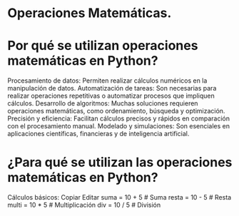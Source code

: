# Operaciones Matemáticas.
# Por qué se utilizan operaciones matemáticas en Python?
Procesamiento de datos: Permiten realizar cálculos numéricos en la manipulación de datos.
Automatización de tareas: Son necesarias para realizar operaciones repetitivas o automatizar procesos que impliquen cálculos.
Desarrollo de algoritmos: Muchas soluciones requieren operaciones matemáticas, como ordenamiento, búsqueda y optimización.
Precisión y eficiencia: Facilitan cálculos precisos y rápidos en comparación con el procesamiento manual.
Modelado y simulaciones: Son esenciales en aplicaciones científicas, financieras y de inteligencia artificial.

# ¿Para qué se utilizan las operaciones matemáticas en Python?
Cálculos básicos:
Copiar
Editar
suma = 10 + 5      # Suma
resta = 10 - 5     # Resta
multi = 10 * 5     # Multiplicación
div = 10 / 5       # División
